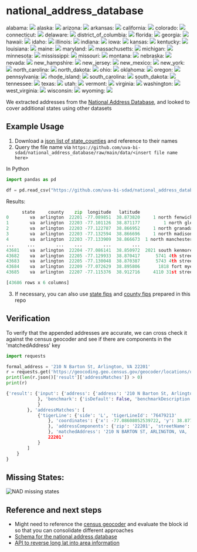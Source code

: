 # national_address_database

alabama: ![](https://geps.dev/progress/85)
alaska: ![](https://geps.dev/progress/6)
arizona: ![](https://geps.dev/progress/93)
arkansas: ![](https://geps.dev/progress/100)
california: ![](https://geps.dev/progress/1)
colorado: ![](https://geps.dev/progress/68)
connecticut: ![](https://geps.dev/progress/88)
delaware: ![](https://geps.dev/progress/75)
district_of_columbia: ![](https://geps.dev/progress/0)
florida: ![](https://geps.dev/progress/10)
georgia: ![](https://geps.dev/progress/0)
hawaii: ![](https://geps.dev/progress/0)
idaho: ![](https://geps.dev/progress/0)
illinois: ![](https://geps.dev/progress/2)
indiana: ![](https://geps.dev/progress/88)
iowa: ![](https://geps.dev/progress/87)
kansas: ![](https://geps.dev/progress/80)
kentucky: ![](https://geps.dev/progress/20)
louisiana: ![](https://geps.dev/progress/10)
maine: ![](https://geps.dev/progress/94)
maryland: ![](https://geps.dev/progress/56)
massachusetts: ![](https://geps.dev/progress/93)
michigan: ![](https://geps.dev/progress/1)
minnesota: ![](https://geps.dev/progress/12)
mississippi: ![](https://geps.dev/progress/0)
missouri: ![](https://geps.dev/progress/19)
montana: ![](https://geps.dev/progress/96)
nebraska: ![](https://geps.dev/progress/0)
nevada: ![](https://geps.dev/progress/0)
new_hampshire: ![](https://geps.dev/progress/0)
new_jersey: ![](https://geps.dev/progress/95)
new_mexico: ![](https://geps.dev/progress/94)
new_york: ![](https://geps.dev/progress/100)
north_carolina: ![](https://geps.dev/progress/98)
north_dakota: ![](https://geps.dev/progress/85)
ohio: ![](https://geps.dev/progress/98)
oklahoma: ![](https://geps.dev/progress/32)
oregon: ![](https://geps.dev/progress/0)
pennsylvania: ![](https://geps.dev/progress/22)
rhode_island: ![](https://geps.dev/progress/83)
south_carolina: ![](https://geps.dev/progress/6)
south_dakota: ![](https://geps.dev/progress/8)
tennessee: ![](https://geps.dev/progress/98)
texas: ![](https://geps.dev/progress/87)
utah: ![](https://geps.dev/progress/100)
vermont: ![](https://geps.dev/progress/93)
virginia: ![](https://geps.dev/progress/97)
washington: ![](https://geps.dev/progress/17)
west_virginia: ![](https://geps.dev/progress/0)
wisconsin: ![](https://geps.dev/progress/89)
wyoming: ![](https://geps.dev/progress/37)


We extracted addresses from the [National Address Database](https://www.transportation.gov/mission/open/gis/national-address-database/national-address-database-nad-disclaimer), and looked to cover additional states using other datasets

## Example Usage

1. Download a [json list of state_counties](https://raw.githubusercontent.com/uva-bi-sdad/national_address_database/main/data/state_county.json) and reference to their names
2. Query the file name via `https://github.com/uva-bi-sdad/national_address_database/raw/main/data/<insert file name here>`

In Python
```python
import pandas as pd

df = pd.read_csv("https://github.com/uva-bi-sdad/national_address_database/raw/main/data/va_arlington.csv.xz")
```
Results: 
```python
      state     county    zip  longitude   latitude                                       address
0        va  arlington  22201 -77.089851  38.873820     1 north fenwick street,arlington,va,22201
1        va  arlington  22203 -77.101126  38.871177         1 north glebe road,arlington,va,22203
2        va  arlington  22203 -77.122787  38.866952     1 north granada street,arlington,va,22203
3        va  arlington  22203 -77.132594  38.866696     1 north madison street,arlington,va,22203
4        va  arlington  22203 -77.133909  38.866673  1 north manchester street,arlington,va,22203
...     ...        ...    ...        ...        ...                                           ...
43681    va  arlington  22204 -77.086141  38.850972  2021 south kenmore street,arlington,va,22204
43682    va  arlington  22205 -77.129933  38.870417      5741 4th street north,arlington,va,22205
43683    va  arlington  22205 -77.130048  38.870387      5743 4th street north,arlington,va,22205
43684    va  arlington  22209 -77.072629  38.895806       1818 fort myer drive,arlington,va,22209
43685    va  arlington  22207 -77.115376  38.912716     4110 31st street north,arlington,va,22207

[43686 rows x 6 columns]
```
3. If necessary, you can also use [state fips](https://raw.githubusercontent.com/uva-bi-sdad/national_address_database/main/data/fips_state.csv) and [county fips](https://raw.githubusercontent.com/uva-bi-sdad/national_address_database/main/data/fips_county.csv.xz) prepared in this repo

## Verification
To verify that the appended addresses are accurate, we can cross check it against the census geocoder and see if there are components in the 'matchedAddress' key

```python
import requests

formal_address = '210 N Barton St, Arlington, VA 22201'
r = requests.get('https://geocoding.geo.census.gov/geocoder/locations/onelineaddress?address=%s&benchmark=2020&format=json' % formal_address).json()
print(len(r.json()['result']['addressMatches']) > 0)
print(r)  
```

```python
{'result': {'input': {'address': {'address': '210 N Barton St, Arlington, VA 22201'
            }, 'benchmark': {'isDefault': False, 'benchmarkDescription': 'Public Address Ranges - Census 2020 Benchmark', 'id': '2020', 'benchmarkName': 'Public_AR_Census2020'
            }
        }, 'addressMatches': [
            {'tigerLine': {'side': 'L', 'tigerLineId': '76479213'
                }, 'coordinates': {'x': -77.08608052539722, 'y': 38.87763620769999
                }, 'addressComponents': {'zip': '22201', 'streetName': 'BARTON', 'preType': '', 'city': 'ARLINGTON', 'preDirection': 'N', 'suffixDirection': '', 'fromAddress': '200', 'state': 'VA', 'suffixType': 'ST', 'toAddress': '228', 'suffixQualifier': '', 'preQualifier': ''
                }, 'matchedAddress': '210 N BARTON ST, ARLINGTON, VA,
                22201'
            }
        ]
    }
}
```

## Missing States:
![NAD missing states](https://www.transportation.gov/sites/dot.gov/files/images/NAD_Status_20221201_v12_Release.jpg)

## Reference and next steps
- Might need to reference the [census geocoder](https://geocoding.geo.census.gov/geocoder/geographies/address?form) and evaluate the block id so that you can consolidate different approaches
- [Schema for the national address database](https://www.transportation.gov/sites/dot.gov/files/docs/mission/gis/national-address-database/308816/nad-schema-v1.pdf)
- [API to reverse long lat into area information](https://geo.fcc.gov/api/census/#!/area/get_area)
